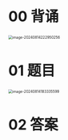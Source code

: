 # 00 背诵

<img src="https://cvp.oss-cn-shanghai.aliyuncs.com/202408142229515.png" alt="image-20240814222950256" style="zoom:50%;" />



# 01 题目

<img src="https://cvp.oss-cn-shanghai.aliyuncs.com/202408141833683.png" alt="image-20240814183335599" style="zoom:50%;" />



# 02 答案

